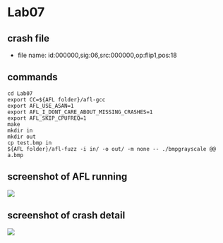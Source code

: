 # Lab07
## crash file
- file name: id:000000,sig:06,src:000000,op:flip1,pos:18
## commands
```
cd Lab07
export CC=${AFL folder}/afl-gcc
export AFL_USE_ASAN=1
export AFL_I_DONT_CARE_ABOUT_MISSING_CRASHES=1
export AFL_SKIP_CPUFREQ=1
make
mkdir in
mkdir out
cp test.bmp in
${AFL folder}/afl-fuzz -i in/ -o out/ -m none -- ./bmpgrayscale @@ a.bmp
```

## screenshot of AFL running
![](https://i.imgur.com/mAIi5F2.png)

## screenshot of crash detail
![](https://i.imgur.com/PP38zIW.png)
